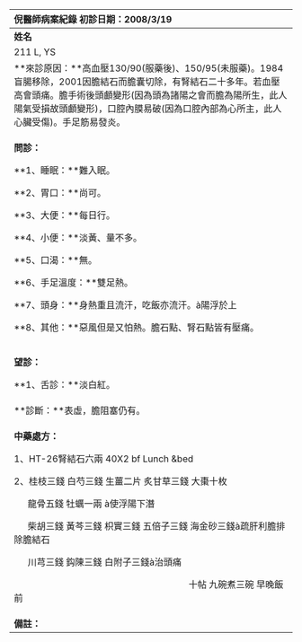 ﻿|**倪醫師病案紀錄**     					初診日期：2008/3/19|
| :- |
|**姓名**|**性別**|**年齡及體型**|**來診日期**|
|211 L, YS|F|41|2008/3/19|
|**來診原因：**高血壓130/90(服藥後)、150/95(未服藥)。1984盲腸移除，2001因膽結石而膽囊切除，有腎結石二十多年。若血壓高會頭痛。膽手術後頭顱變形(因為頭為諸陽之會而膽為陽所生，此人陽氣受損故頭顱變形)，口腔內膜易破(因為口腔內部為心所主，此人心臟受傷)。手足筋易發炎。|
|<p>**問診：**</p><p>**1、睡眠：**難入眠。</p><p>**2、胃口：**尚可。</p><p>**3、大便：**每日行。</p><p>**4、小便：**淡黃、量不多。</p><p>**5、口渴：**無。</p><p>**6、手足溫度：**雙足熱。</p><p>**7、頭身：**身熱重且流汗，吃飯亦流汗。à陽浮於上</p><p>**8、其他：**惡風但是又怕熱。膽石點、腎石點皆有壓痛。</p>|
|<p>**望診：**</p><p>**1、舌診：**淡白紅。</p>|
|**診斷：**表虛，膽阻塞仍有。|
|<p>**中藥處方：**</p><p>1、HT-26腎結石六兩							40X2	bf Lunch &bed</p><p>2、桂枝三錢 白芍三錢 生薑二片 炙甘草三錢 大棗十枚</p><p>`   `龍骨五錢 牡蠣一兩 à使浮陽下潛</p><p>`   `柴胡三錢 黃芩三錢 枳實三錢 五倍子三錢 海金砂三錢à疏肝利膽排除膽結石</p><p>`   `川芎三錢 鈎陳三錢 白附子三錢à治頭痛</p><p>`										`十帖 九碗煮三碗 早晚飯前</p>|
|**備註：**|


